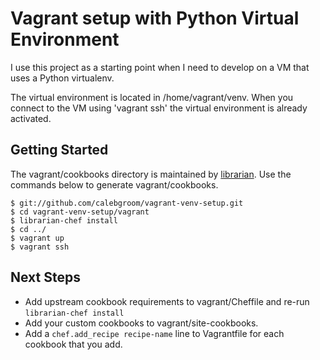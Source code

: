 # Vagrant setup with Python Virtual Environment

I use this project as a starting point when I need to develop on a VM that uses a
Python virtualenv.

The virtual environment is located in /home/vagrant/venv. When you connect to the VM
using 'vagrant ssh' the virtual environment is already activated.

## Getting Started

The vagrant/cookbooks directory is maintained by [librarian](https://github.com/applicationsonline/librarian).
Use the commands below to generate vagrant/cookbooks.

    $ git://github.com/calebgroom/vagrant-venv-setup.git
    $ cd vagrant-venv-setup/vagrant
    $ librarian-chef install
    $ cd ../
    $ vagrant up
    $ vagrant ssh

## Next Steps

 * Add upstream cookbook requirements to vagrant/Cheffile and re-run `librarian-chef install`
 * Add your custom cookbooks to vagrant/site-cookbooks.
 * Add a `chef.add_recipe recipe-name` line to Vagrantfile for each cookbook that you add.
